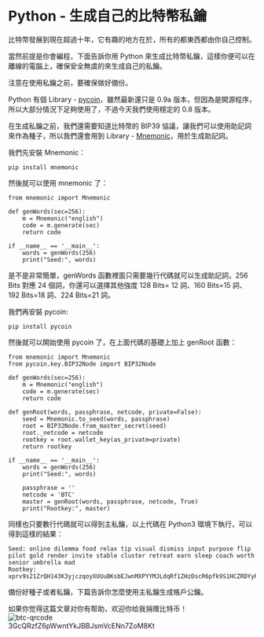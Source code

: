 # Python - 生成自己的比特幣私鑰

比特幣發展到現在超過十年，它有趣的地方在於，所有的都東西都由你自己控制。

當然前提是你會編程，下面告訴你用 Python 來生成比特幣私鑰，這樣你便可以在離線的電腦上，確保安全無虞的來生成自己的私鑰。

注意在使用私鑰之前，要確保做好備份。

Python 有個 Library - [pycoin](https://github.com/richardkiss/pycoin)，雖然最新還只是 0.9a 版本，但因為是開源程序，所以大部分情況下足夠使用了，不過今天我們使用穩定的 0.8 版本。

在生成私鑰之前，我們還需要知道比特幣的 BIP39 協議，讓我們可以使用助記詞來作為種子，所以我們還會用到 Library - [Mnemonic](https://github.com/trezor/python-mnemonic)，用於生成助記詞。

我們先安裝 Mnemonic：

```
pip install mnemonic
```

然後就可以使用 mnemonic 了：

```
from mnemonic import Mnemonic

def genWords(sec=256):
    m = Mnemonic("english")
    code = m.generate(sec)
    return code

if __name__ == '__main__':
    words = genWords(256)
    print("Seed:", words)
```

是不是非常簡單，genWords 函數裡面只需要幾行代碼就可以生成助記詞，256 Bits 對應 24  個詞，你還可以選擇其他強度 128 Bits= 12 詞、160 Bits=15 詞、192 Bits=18 詞、224 Bits=21 詞。

我們再安裝 pycoin:

```
pip install pycoin
```

然後就可以開始使用 pycoin 了，在上面代碼的基礎上加上 genRoot 函數：

```
from mnemonic import Mnemonic
from pycoin.key.BIP32Node import BIP32Node

def genWords(sec=256):
    m = Mnemonic("english")
    code = m.generate(sec)
    return code

def genRoot(words, passphrase, netcode, private=False):
    seed = Mnemonic.to_seed(words, passphrase)
    root = BIP32Node.from_master_secret(seed)
    root._netcode = netcode
    rootkey = root.wallet_key(as_private=private)
    return rootkey

if __name__ == '__main__':
    words = genWords(256)
    print("Seed:", words)

    passphrase = ''
    netcode = 'BTC'
    master = genRoot(words, passphrase, netcode, True)
    print("Rootkey:", master)
```

同樣也只要數行代碼就可以得到主私鑰，以上代碼在 Python3 環境下執行，可以得到這樣的結果：

```
Seed: online dilemma food relax tip visual dismiss input purpose flip pilot gold render invite stable cluster retreat earn sleep coach worth senior umbrella mad
Rootkey: xprv9s21ZrQH143K3yjczqoyXUUuBKsbEJwnMXPYYMJLdqRf1ZHzDscR6pfk9S1HCZRDYyPF81rVGxvqHh4nwqN4RPA4s2qQthPxQ5SoukqVwjt
```

備份好種子或者私鑰，下篇告訴你怎麼使用主私鑰生成帳戶公鑰。

如果你觉得这篇文章对你有帮助，欢迎你给我捐赠比特币！  
![btc-qrcode](https://jkeu374190052.files.wordpress.com/2019/01/1546697811.png)  
3GcQRzfZ6pWwntYkJBBJsmVcENn7ZoM8Kt
